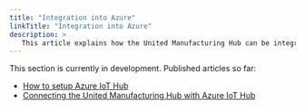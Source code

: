 ```yaml
---
title: "Integration into Azure"
linkTitle: "Integration into Azure"
description: >
   This article explains how the United Manufacturing Hub can be integrated into Microsoft Azure.
---
```


This section is currently in development. Published articles so far:
- [How to setup Azure IoT Hub](/docs/tutorials/azure/setting-up-azure-iot-hub/)
- [Connecting the United Manufacturing Hub with Azure IoT Hub](/docs/tutorials/azure/connecting-united-manufacturing-hub/)
